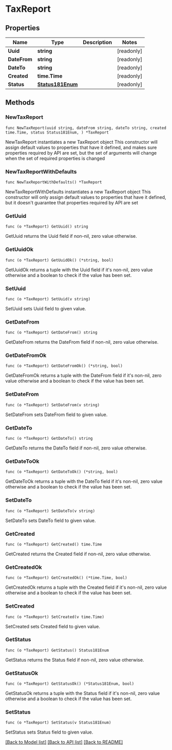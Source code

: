 # TaxReport

## Properties

Name | Type | Description | Notes
------------ | ------------- | ------------- | -------------
**Uuid** | **string** |  | [readonly] 
**DateFrom** | **string** |  | [readonly] 
**DateTo** | **string** |  | [readonly] 
**Created** | **time.Time** |  | [readonly] 
**Status** | [**Status181Enum**](Status181Enum.md) |  | [readonly] 

## Methods

### NewTaxReport

`func NewTaxReport(uuid string, dateFrom string, dateTo string, created time.Time, status Status181Enum, ) *TaxReport`

NewTaxReport instantiates a new TaxReport object
This constructor will assign default values to properties that have it defined,
and makes sure properties required by API are set, but the set of arguments
will change when the set of required properties is changed

### NewTaxReportWithDefaults

`func NewTaxReportWithDefaults() *TaxReport`

NewTaxReportWithDefaults instantiates a new TaxReport object
This constructor will only assign default values to properties that have it defined,
but it doesn't guarantee that properties required by API are set

### GetUuid

`func (o *TaxReport) GetUuid() string`

GetUuid returns the Uuid field if non-nil, zero value otherwise.

### GetUuidOk

`func (o *TaxReport) GetUuidOk() (*string, bool)`

GetUuidOk returns a tuple with the Uuid field if it's non-nil, zero value otherwise
and a boolean to check if the value has been set.

### SetUuid

`func (o *TaxReport) SetUuid(v string)`

SetUuid sets Uuid field to given value.


### GetDateFrom

`func (o *TaxReport) GetDateFrom() string`

GetDateFrom returns the DateFrom field if non-nil, zero value otherwise.

### GetDateFromOk

`func (o *TaxReport) GetDateFromOk() (*string, bool)`

GetDateFromOk returns a tuple with the DateFrom field if it's non-nil, zero value otherwise
and a boolean to check if the value has been set.

### SetDateFrom

`func (o *TaxReport) SetDateFrom(v string)`

SetDateFrom sets DateFrom field to given value.


### GetDateTo

`func (o *TaxReport) GetDateTo() string`

GetDateTo returns the DateTo field if non-nil, zero value otherwise.

### GetDateToOk

`func (o *TaxReport) GetDateToOk() (*string, bool)`

GetDateToOk returns a tuple with the DateTo field if it's non-nil, zero value otherwise
and a boolean to check if the value has been set.

### SetDateTo

`func (o *TaxReport) SetDateTo(v string)`

SetDateTo sets DateTo field to given value.


### GetCreated

`func (o *TaxReport) GetCreated() time.Time`

GetCreated returns the Created field if non-nil, zero value otherwise.

### GetCreatedOk

`func (o *TaxReport) GetCreatedOk() (*time.Time, bool)`

GetCreatedOk returns a tuple with the Created field if it's non-nil, zero value otherwise
and a boolean to check if the value has been set.

### SetCreated

`func (o *TaxReport) SetCreated(v time.Time)`

SetCreated sets Created field to given value.


### GetStatus

`func (o *TaxReport) GetStatus() Status181Enum`

GetStatus returns the Status field if non-nil, zero value otherwise.

### GetStatusOk

`func (o *TaxReport) GetStatusOk() (*Status181Enum, bool)`

GetStatusOk returns a tuple with the Status field if it's non-nil, zero value otherwise
and a boolean to check if the value has been set.

### SetStatus

`func (o *TaxReport) SetStatus(v Status181Enum)`

SetStatus sets Status field to given value.



[[Back to Model list]](../README.md#documentation-for-models) [[Back to API list]](../README.md#documentation-for-api-endpoints) [[Back to README]](../README.md)


